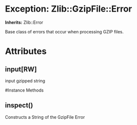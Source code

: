 # Exception: Zlib::GzipFile::Error
**Inherits:** Zlib::Error
    

Base class of errors that occur when processing GZIP files.


# Attributes
## input[RW] [](#attribute-i-input)
input gzipped string


#Instance Methods
## inspect() [](#method-i-inspect)
Constructs a String of the GzipFile Error

